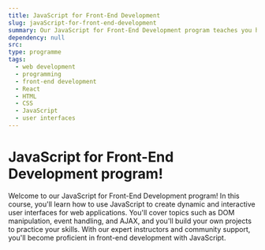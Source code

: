 ```yaml
---
title: JavaScript for Front-End Development
slug: javaScript-for-front-end-development
summary: Our JavaScript for Front-End Development program teaches you how to use JavaScript to create interactive user interfaces for web applications. Build your skills in front-end development with our course.
dependency: null
src:
type: programme
tags:
  - web development
  - programming
  - front-end development
  - React
  - HTML
  - CSS
  - JavaScript
  - user interfaces
---
```


# JavaScript for Front-End Development program!

Welcome to our JavaScript for Front-End Development program! In this course, you'll learn how to use JavaScript to create dynamic and interactive user interfaces for web applications. You'll cover topics such as DOM manipulation, event handling, and AJAX, and you'll build your own projects to practice your skills. With our expert instructors and community support, you'll become proficient in front-end development with JavaScript.
